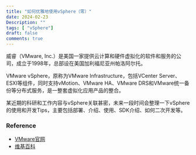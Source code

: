 ```yaml
---
title: "如何优雅地使用vSphere（零）"
date: 2024-02-23
Description: ""
tags: [ "vSphere"]
draft: false
comments: true
---
```

威睿（VMware, Inc.）是美国一家提供云计算和硬件虚拟化的软件和服务的公司，成立于1998年，总部设在美国加利福尼亚州帕洛阿尔托。

VMware vSphere，原称为VMware Infrastructure，包括VCenter Server、ESXI等组件，同时支持vMotion、VMware HA、VMware DRS和VMware统一备份等分布式服务，是一整套虚拟化应用产品的整合。

某近期的科研和工作内容与vSphere关联甚密，未来一段时间会整理一下vSphere的使用和开发Tips，主要包括部署、介绍、使用、SDK介绍、如何二次开发等。

### Reference
- [VMware官网](https://www.vmware.com/cn/products/vsphere.html)
- [维基百科](https://zh.wikipedia.org/wiki/VMware#VMware_vSphere)